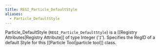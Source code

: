 ```yaml
---
title: REGI_Particle_DefaultStyle
aliases:
  - Particle_DefaultStyle
---
```


Particle_DefaultStyle (`REGI_Particle_DefaultStyle`) is a [[Registry Attributes|Registry Attribute]] of type Integer ('`I`').
Specifies the RegID of a default Style for this [[Particle Tool|particle tool]] class.
